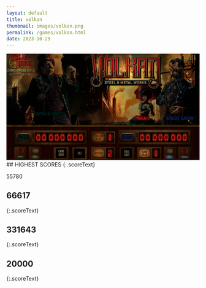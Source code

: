```yaml
---
layout: default
title: volkan
thumbnail: images/volkan.png
permalink: /games/volkan.html
date: 2023-10-29
---
```


<img src="../images/volkan.png" class="gameThumbnail img-fluid mx-auto align-middle">
## HIGHEST SCORES
{:.scoreText}

55780

## 66617
{:.scoreText}


## 331643
{:.scoreText}


## 20000
{:.scoreText}


